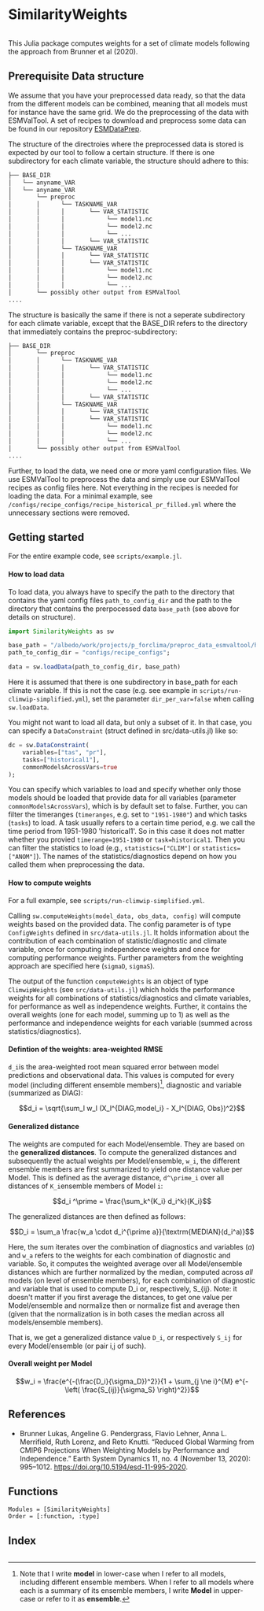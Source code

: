 # SimilarityWeights

```@contents
```

This Julia package computes weights for a set of climate models following the approach from Brunner et al (2020). 

## Prerequisite Data structure

We assume that you have your preprocessed data ready, so that the data from
the different models can be combined, meaning that all models must for instance 
have the same grid.
We do the preprocessing of the data with ESMValTool. A set of recipes to 
download and preprocess some data can be found in our repository [ESMDataPrep](https://github.com/awi-esc/ESMDataPrep).

The structure of the directroies where the preprocessed data is stored is
expected by our tool to follow a certain structure. If there is one subdirectory
for each climate variable, the structure should adhere to this:

```bash
├── BASE_DIR
│   └── anyname_VAR
│   └── anyname_VAR
│       └── preproc
│       │      └── TASKNAME_VAR
│       │      │       └── VAR_STATISTIC
│       │      │            └── model1.nc
│       │      │            └── model2.nc
│       │      │            └── ...
│       │      │       └── VAR_STATISTIC
│       │      └── TASKNAME_VAR
│       │      │       └── VAR_STATISTIC
│       │      │       └── VAR_STATISTIC
│       │      │            └── model1.nc
│       │      │            └── model2.nc
│       │      │            └── ...
│       └── possibly other output from ESMValTool
....
```

The structure is basically the same if there is not a seperate subdirectory for
each climate variable, except that the BASE_DIR refers to the directory that
immediately contains the preproc-subdirectory: 


```bash
├── BASE_DIR
│       └── preproc
│       │      └── TASKNAME_VAR
│       │      │       └── VAR_STATISTIC
│       │      │            └── model1.nc
│       │      │            └── model2.nc
│       │      │            └── ...
│       │      │       └── VAR_STATISTIC
│       │      └── TASKNAME_VAR
│       │      │       └── VAR_STATISTIC
│       │      │       └── VAR_STATISTIC
│       │      │            └── model1.nc
│       │      │            └── model2.nc
│       │      │            └── ...
│       └── possibly other output from ESMValTool
....
```


Further, to load the data, we need one or more yaml configuration files.
We use ESMValTool to preprocess the data and simply use our ESMValTool recipes
as config files here. Not everything in the recipes is needed for loading the
data. For a minimal example, see `/configs/recipe_configs/recipe_historical_pr_filled.yml` 
where the unnecessary sections were removed.



## Getting started

For the entire example code, see `scripts/example.jl`.

#### How to load data

To load data, you always have to specify the path to the directory that contains the
yaml config files `path_to_config_dir` and the path to the directory that 
contains the prerpocessed data `base_path` (see above for details on structure).

````julia
import SimilarityWeights as sw

base_path = "/albedo/work/projects/p_forclima/preproc_data_esmvaltool/historical";
path_to_config_dir = "configs/recipe_configs";

data = sw.loadData(path_to_config_dir, base_path)
````

Here it is assumed that there is one subdirectory in base_path for each climate variable.
If this is not the case (e.g. see example in `scripts/run-climwip-simplified.yml`), 
set the parameter `dir_per_var=false` when calling `sw.loadData`. 

You might not want to load all data, but only a subset of it. In that case, 
you can specify a `DataConstraint` (struct defined in src/data-utils.jl) like so:

````julia
dc = sw.DataConstraint(
    variables=["tas", "pr"], 
    tasks=["historical1"],
    commonModelsAcrossVars=true
);
````

You can specify which variables to load and specify whether only those models should be
loaded that provide data for all variables (parameter `commonModelsAcrossVars`), which 
is by default set to false.
Further, you can filter the timeranges (`timeranges`, e.g. set to `"1951-1980"`) and 
which tasks (`tasks`) to load. A task usually refers to a certain time period, e.g. 
we call the time period from 1951-1980 'historical1'. 
So in this case it does not matter whether you provied `timerange=1951-1980` or 
`task=historical1`.
Then you can filter the statistics to load (e.g., `statistics=["CLIM"]` or `statistics=["ANOM"]`). 
The names of the statistics/diagnostics depend on how you called them when preprocessing the data. 


#### How to compute weights

For a full example, see `scripts/run-climwip-simplified.yml`.

Calling ``sw.computeWeights(model_data, obs_data, config)`` will compute weights based on the provided data.
The config parameter is of type `ConfigWeights` defined in `src/data-utils.jl`. It holds information 
about the contribution of each combination of statistic/diagnostic and climate variable, once for computing
independence weights and once for computing performance weights. Further parameters from the weighting approach
are specified here (`sigmaD`, `sigmaS`). 

The output of the function `computeWeights` is an object of type `ClimwipWeights` (see `src/data-utils.jl`) which
holds the performance weights for all combinations of statistics/diagnostics and climate variables, for performance as well as
independence weights. 
Further, it contains the overall weights (one for each model, summing up to 1) as well as the performance and independence weights 
for each variable (summed across statistics/diagnostics).
<!-- - `weights_variables:`: For each of 'performance' and 'independence' one value per climate variable considered. These values represent the weight of how much each climate variable influences the generalized distance of a model, which is computed by taking a weighted average across the distances with respect to different variables. Should sum up to 1.  -->

#### Defintion of the weights: area-weighted RMSE
``d_i``is the area-weighted root mean squared error between model predictions and observational data.
This values is computed for every model (including different ensemble members)[^1], diagnostic and variable (summarized as DIAG):

```math
d_i = \sqrt{\sum_l w_l (X_l^{DIAG,model_i} - X_l^{DIAG, Obs})^2}
```
[^1]: Note that I write **model** in lower-case when I refer to all models, including different ensemble members. When I refer to all models where each is a summary of its ensemble members, I write **Model** in upper-case or refer to it as **ensemble**.

#### Generalized distance

The weights are computed for each Model/ensemble. They are based on the **generalized distances**. 
To compute the generalized distances and subsequently the actual weights per Model/ensemble, ``w_i``, the different ensemble members are first summarized to yield one distance value per Model. This is defined as the average distance, ``d^\prime_i`` over all distances of ``K_i``ensemble members of Model ``i``: 

```math
d_i ^\prime = \frac{\sum_k^{K_i} d_i^k}{K_i}
```

The generalized distances are then defined as follows:

```math
D_i = \sum_a \frac{w_a \cdot d_i^{\prime a}}{\textrm{MEDIAN}(d_i^a)}
```

Here, the sum iterates over the combination of diagnostics and variables (*a*) and `w_a` refers to the weights for each combination of diagnostic and variable.
So, it computes the weighted average over all Model/ensemble distances which are further normalized by the median, computed across *all* models (on level of ensemble members), for each combination of diagnostic and variable that is used to compute D_i or, respectively, S_{ij}.
Note: it doesn't matter if you first average the distances, to get one value per Model/ensemble and normalize then or normalize fist and average then (given that the normalization is in both cases the median across all models/ensemble members).

That is, we get a generalized distance value ``D_i``, or respectively ``S_ij`` for every Model/ensemble (or pair i,j of such).

#### Overall weight per Model

```math
w_i = \frac{e^{-(\frac{D_i}{\sigma_D})^2}}{1 + \sum_{j \ne i}^{M} e^{-\left( \frac{S_{ij}}{\sigma_S} \right)^2}}
```



## References

- Brunner Lukas, Angeline G. Pendergrass, Flavio Lehner, Anna L. Merrifield, Ruth Lorenz, and Reto Knutti. “Reduced Global Warming from CMIP6 Projections When Weighting Models by Performance and Independence.” Earth System Dynamics 11, no. 4 (November 13, 2020): 995–1012. https://doi.org/10.5194/esd-11-995-2020.



## Functions

```@autodocs
Modules = [SimilarityWeights]
Order = [:function, :type]
```

## Index

```@index
```


